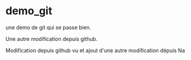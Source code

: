 # demo_git

une demo de git qui se passe bien.

Une autre modification depuis github.

Modification depuis github vu et ajout d'une autre modification dépuis Na
